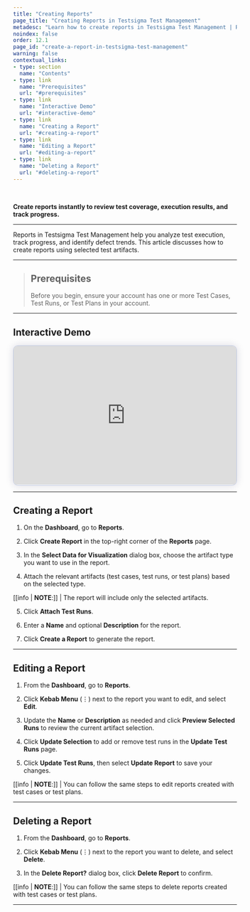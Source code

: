 ```yaml
---
title: "Creating Reports"
page_title: "Creating Reports in Testsigma Test Management"
metadesc: "Learn how to create reports in Testsigma Test Management | Reports help you analyze test execution, track progress, and identify defect trends in test cycles"
noindex: false
order: 12.1
page_id: "create-a-report-in-testsigma-test-management"
warning: false
contextual_links:
- type: section
  name: "Contents"
- type: link
  name: "Prerequisites"
  url: "#prerequisites"
- type: link
  name: "Interactive Demo"
  url: "#interactive-demo"
- type: link
  name: "Creating a Report"
  url: "#creating-a-report"
- type: link
  name: "Editing a Report"
  url: "#editing-a-report"
- type: link
  name: "Deleting a Report"
  url: "#deleting-a-report"
---
```


<br>

**Create reports instantly to review test coverage, execution results, and track progress.**

---

Reports in Testsigma Test Management help you analyze test execution, track progress, and identify defect trends. This article discusses how to create reports using selected test artifacts.

---

> ## **Prerequisites**
> 
> Before you begin, ensure your account has  one or more Test Cases, Test Runs, or Test Plans in your account.

---

## **Interactive Demo**

<div>
  <script async src="https://js.storylane.io/js/v2/storylane.js"></script>
  <div class="sl-embed" style="position:relative;padding-bottom:calc(57.41% + 25px);width:100%;height:0;transform:scale(1)">
    <iframe loading="lazy" class="sl-demo" src="https://app.storylane.io/demo/pussg8mvmwnb?embed=inline" name="sl-embed" allow="fullscreen" allowfullscreen style="position:absolute;top:0;left:0;width:100%!important;height:100%!important;border:1px solid rgba(63,95,172,0.35);box-shadow: 0px 0px 18px rgba(26, 19, 72, 0.15);border-radius:10px;box-sizing:border-box;"></iframe>
  </div>
</div>

---

## **Creating a Report**

1. On the **Dashboard**, go to **Reports**.

2. Click **Create Report** in the top-right corner of the **Reports** page.

3. In the **Select Data for Visualization** dialog box, choose the artifact type you want to use in the report.

4. Attach the relevant artifacts (test cases, test runs, or test plans) based on the selected type.

[[info | **NOTE**:]]
| The report will include only the selected artifacts.

5. Click **Attach Test Runs**.

6. Enter a **Name** and optional **Description** for the report.

7. Click **Create a Report** to generate the report.

---

## **Editing a Report**

1. From the **Dashboard**, go to **Reports**.

2. Click **Kebab Menu** (⋮) next to the report you want to edit, and select **Edit**.

3. Update the **Name** or **Description** as needed and click **Preview Selected Runs** to review the current artifact selection.

4. Click **Update Selection** to add or remove test runs in the **Update Test Runs** page. 

5. Click **Update Test Runs**, then select **Update Report** to save your changes.

[[info | **NOTE**:]]
| You can follow the same steps to edit reports created with test cases or test plans.

---

## **Deleting a Report**

1. From the **Dashboard**, go to **Reports**.

2. Click **Kebab Menu** (⋮) next to the report you want to delete, and select **Delete**.

3. In the **Delete Report?** dialog box, click **Delete Report** to confirm.

[[info | **NOTE**:]]
| You can follow the same steps to delete reports created with test cases or test plans.

---